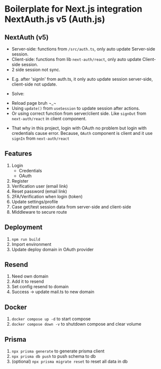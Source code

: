 # Boilerplate for Next.js integration NextAuth.js v5 (Auth.js)

## NextAuth (v5)

- Server-side: functions from `/src/auth.ts`, only auto update Server-side session.
- Client-side: functions from lib `next-auth/react`, only auto update Client-side session.
- 2 side session not sync.

* E.g. after 'signIn' from auth.ts, it only auto update session server-side, client-side not update.

- Solve:

* Reload page bruh ¬_¬
* Using `update()` from `useSession` to update session after actions.
* Or using correct function from server/client side. Like `signOut` from `next-auth/react` in client component.

- That why in this project, login with OAuth no problem but login with credentials cause error. Because, `OAuth` component is client and it use `signIn` from `next-auth/react`

## Features

1. Login
   - Credentials
   - OAuth
2. Register
3. Verification user (email link)
4. Reset password (email link)
5. 2FA/Verification when login (token)
6. Update settings/profile
7. Case get/test session data from server-side and client-side
8. Middleware to secure route

## Deployment

1. `npm run build`
2. Import environment
3. Update deploy domain in OAuth provider

## Resend

1. Need own domain
2. Add it to resend
3. Set config resend to domain
4. Success -> update mail.ts to new domain

## Docker

1. `docker compose up -d` to start compose
2. `docker compose down -v` to shutdown compose and clear volume

## Prisma

1. `npx prisma generate` to generate prisma client
2. `npx prisma db push` to push schema to db
3. (optional) `npx prisma migrate reset` to reset all data in db

